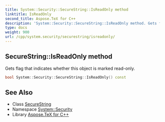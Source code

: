 ```yaml
---
title: System::Security::SecureString::IsReadOnly method
linktitle: IsReadOnly
second_title: Aspose.TeX for C++
description: 'System::Security::SecureString::IsReadOnly method. Gets flag that indicates whether this object is marked read-only in C++.'
type: docs
weight: 900
url: /cpp/system.security/securestring/isreadonly/
---
```

## SecureString::IsReadOnly method


Gets flag that indicates whether this object is marked read-only.

```cpp
bool System::Security::SecureString::IsReadOnly() const
```

## See Also

* Class [SecureString](../)
* Namespace [System::Security](../../)
* Library [Aspose.TeX for C++](../../../)
